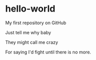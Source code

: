 # hello-world
My first repository on GitHub

Just tell me why baby

They might call me crazy

For saying I'd fight until there is no more.
